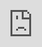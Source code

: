 ```yaml
---
title: "Experience is all you need"
collection: talks
type: "Talk"
permalink: /talks/Experience
date: August 2024
location: "Podcast"
---
```


My podcast "Experience is all you need".

<iframe loading="lazy" style="position: absolute; width: 100%; height: 100%; top: 0; left: 0; border: none; padding: 0;margin: 0;" src="https://youtu.be/TCzltLSmOiM/view?embed" allowfullscreen="allowfullscreen" allow="fullscreen"> </iframe>
